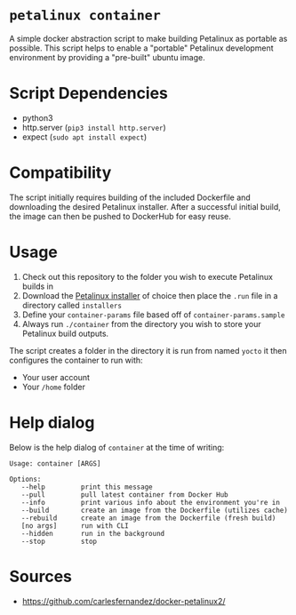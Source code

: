 # `petalinux container`
A simple docker abstraction script to make building Petalinux as portable as possible.
This script helps to enable a "portable" Petalinux development environment by providing a "pre-built" ubuntu image.

# Script Dependencies
- python3
- http.server (`pip3 install http.server`)
- expect (`sudo apt install expect`)



# Compatibility
The script initially requires building of the included Dockerfile and downloading the desired 
Petalinux installer.
After a successful initial build, the image can then be pushed to DockerHub for easy reuse.

# Usage
1. Check out this repository to the folder you wish to execute Petalinux builds in
2. Download the [Petalinux installer](https://www.xilinx.com/support/download/index.html/content/xilinx/en/downloadNav/embedded-design-tools.html) of choice then place the `.run` file in a directory called `installers`
3. Define your `container-params` file based off of `container-params.sample`
4. Always run `./container` from the directory you wish to store your Petalinux build outputs.

The script creates a folder in the directory it is run from named `yocto` it then configures the container to run with:

- Your user account
- Your `/home` folder

# Help dialog
Below is the help dialog of `container` at the time of writing:

```
Usage: container [ARGS]

Options:
   --help         print this message
   --pull         pull latest container from Docker Hub
   --info         print various info about the environment you're in
   --build        create an image from the Dockerfile (utilizes cache)
   --rebuild      create an image from the Dockerfile (fresh build)
   [no args]      run with CLI
   --hidden       run in the background
   --stop         stop
```

# Sources
- https://github.com/carlesfernandez/docker-petalinux2/